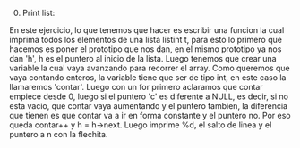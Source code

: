0. Print list:

En este ejercicio, lo que tenemos que hacer es escribir una funcion la cual imprima todos los elementos de una lista listint t, para esto lo primero que hacemos es poner el
prototipo que nos dan, en el mismo prototipo ya nos dan 'h', h es el puntero al inicio de la lista. Luego tenemos que crear una variable la cual vaya avanzando para recorrer
el array. Como queremos que vaya contando enteros, la variable tiene que ser de tipo int, en este caso la llamaremos 'contar'. Luego con un for primero aclaramos que contar empiece
desde 0, luego si el puntero 'c' es diferente a NULL, es decir, si no esta vacio, que contar vaya aumentando y el puntero tambien, la diferencia que tienen es que contar va a ir en
forma constante y el puntero no. Por eso queda contar++ y h = h->next. Luego imprime %d, el salto de linea y el puntero a n con la flechita.
